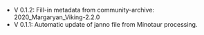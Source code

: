 - V 0.1.2: Fill-in metadata from community-archive: 2020_Margaryan_Viking-2.2.0
- V 0.1.1: Automatic update of janno file from Minotaur processing.
